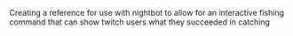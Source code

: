 Creating a reference for use with nightbot to allow for an interactive fishing command that can show twitch users what they succeeded in catching
